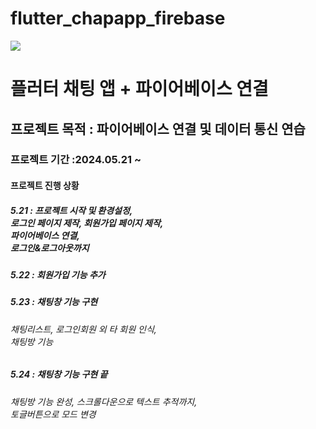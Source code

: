 # flutter_chapapp_firebase

<img src = "https://github.com/croppedeyebrow/Flutter_chatApp/assets/142734435/9a330af4-574f-470f-b638-e136d2ffa9a2">

<h1>플러터 채팅 앱  + 파이어베이스 연결</h1>

<h2> 프로젝트 목적 : 파이어베이스 연결 및 데이터 통신 연습</h2>

<h3>프로젝트 기간 :2024.05.21 ~ </h3>

<h4>프로젝트 진행 상황</h4>

<h5>5.21 : 프로젝트 시작 및 환경설정, <br> 로그인 페이지 제작, 회원가입 페이지 제작, <br> 파이어베이스 연결, <br> 로그인&로그아웃까지</h5>

<h5>5.22 : 회원가입 기능 추가</h5>

<h5>5.23 : 채팅창 기능 구현 <br> <h6>채팅리스트, 로그인회원 외 타 회원 인식, <br> 채팅방 기능</h6></h5>

<h5>5.24 : 채팅창 기능 구현 끝 <br> <h6> 채팅방 기능 완성, 스크롤다운으로 텍스트 추적까지, <br>토글버튼으로 모드 변경</h6></h5>
